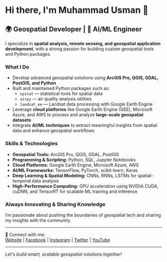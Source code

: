 # Hi there, I'm Muhammad Usman 👋

## 🌍 Geospatial Developer | 🤖 AI/ML Engineer

I specialize in **spatial analysis, remote sensing, and geospatial application development**, with a strong passion for building custom geospatial tools and Python packages.

### What I Do
- Develop advanced geospatial solutions using **ArcGIS Pro, QGIS, GDAL, PostGIS, and Python**
- Built and maintained Python packages such as:
  - `npstat` — statistical tools for spatial data  
  - `airpy` — air quality analysis utilities  
  - `landsat_ee` — Landsat data processing with Google Earth Engine  
- Leverage **cloud platforms** like Google Earth Engine (GEE), Microsoft Azure, and AWS to process and analyze **large-scale geospatial datasets**
- Integrate **AI/ML techniques** to extract meaningful insights from spatial data and enhance geospatial workflows

### Skills & Technologies
- **Geospatial Tools:** ArcGIS Pro, QGIS, GDAL, PostGIS  
- **Programming & Scripting:** Python, SQL, Jupyter Notebooks  
- **Cloud Platforms:** Google Earth Engine, Microsoft Azure, AWS  
- **AI/ML Frameworks:** TensorFlow, PyTorch, scikit-learn, Keras  
- **Deep Learning & Spatial Modeling:** CNNs, RNNs, LSTMs for spatial-temporal data analysis  
- **High-Performance Computing:** GPU acceleration using NVIDIA CUDA, cuDNN, and TensorRT for scalable ML training and inference  

### Always Innovating & Sharing Knowledge
I’m passionate about pushing the boundaries of geospatial tech and sharing my insights with the community.

---

📍 Connect with me:  
[Website](https://OsAfzal.github.io) | [Facebook](https://facebook.com/OsAfzal) | [Instagram](https://instagram.com/OsAfzal) | [Twitter](https://twitter.com/OsAfzal) | [YouTube](https://youtube.com/OsAfzal)

---

*Let's build smart, scalable geospatial solutions together!*
